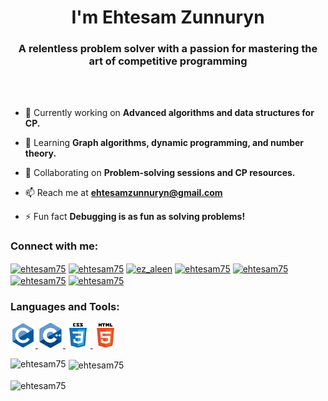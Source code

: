 <h1 align="center">I'm Ehtesam Zunnuryn</h1>
<h3 align="center">A relentless problem solver with a passion for mastering the art of competitive programming</h3>
<br> <br>

- 🔭 Currently working on **Advanced algorithms and data structures for CP.**

- 🌱 Learning **Graph algorithms, dynamic programming, and number theory.**

- 👯 Collaborating on **Problem-solving sessions and CP resources.**

- 📫 Reach me at **ehtesamzunnuryn@gmail.com**

- ⚡ Fun fact **Debugging is as fun as solving problems!**

<h3 align="left">Connect with me:</h3>
<p align="left">
<a href="https://linkedin.com/in/ehtesam75" target="blank"><img align="center" src="https://raw.githubusercontent.com/rahuldkjain/github-profile-readme-generator/master/src/images/icons/Social/linked-in-alt.svg" alt="ehtesam75" height="30" width="40" /></a>
<a href="https://fb.com/ehtesam75" target="blank"><img align="center" src="https://raw.githubusercontent.com/rahuldkjain/github-profile-readme-generator/master/src/images/icons/Social/facebook.svg" alt="ehtesam75" height="30" width="40" /></a>
<a href="https://instagram.com/ez_aleen" target="blank"><img align="center" src="https://raw.githubusercontent.com/rahuldkjain/github-profile-readme-generator/master/src/images/icons/Social/instagram.svg" alt="ez_aleen" height="30" width="40" /></a>
<a href="https://www.codechef.com/users/ehtesam75" target="blank"><img align="center" src="https://cdn.jsdelivr.net/npm/simple-icons@3.1.0/icons/codechef.svg" alt="ehtesam75" height="30" width="40" /></a>
<a href="https://www.hackerrank.com/ehtesam75" target="blank"><img align="center" src="https://raw.githubusercontent.com/rahuldkjain/github-profile-readme-generator/master/src/images/icons/Social/hackerrank.svg" alt="ehtesam75" height="30" width="40" /></a>
<a href="https://codeforces.com/profile/ehtesam75" target="blank"><img align="center" src="https://raw.githubusercontent.com/rahuldkjain/github-profile-readme-generator/master/src/images/icons/Social/codeforces.svg" alt="ehtesam75" height="30" width="40" /></a>
<a href="https://www.leetcode.com/ehtesam75" target="blank"><img align="center" src="https://raw.githubusercontent.com/rahuldkjain/github-profile-readme-generator/master/src/images/icons/Social/leet-code.svg" alt="ehtesam75" height="30" width="40" /></a>
</p>

<h3 align="left">Languages and Tools:</h3>
<p align="left"> <a href="https://www.cprogramming.com/" target="_blank" rel="noreferrer"> <img src="https://raw.githubusercontent.com/devicons/devicon/master/icons/c/c-original.svg" alt="c" width="40" height="40"/> </a> <a href="https://www.w3schools.com/cpp/" target="_blank" rel="noreferrer"> <img src="https://raw.githubusercontent.com/devicons/devicon/master/icons/cplusplus/cplusplus-original.svg" alt="cplusplus" width="40" height="40"/> </a> <a href="https://www.w3schools.com/css/" target="_blank" rel="noreferrer"> <img src="https://raw.githubusercontent.com/devicons/devicon/master/icons/css3/css3-original-wordmark.svg" alt="css3" width="40" height="40"/> </a> <a href="https://www.w3.org/html/" target="_blank" rel="noreferrer"> <img src="https://raw.githubusercontent.com/devicons/devicon/master/icons/html5/html5-original-wordmark.svg" alt="html5" width="40" height="40"/> </a> </p>

<p><img align="left" src="https://github-readme-stats.vercel.app/api/top-langs?username=ehtesam75&show_icons=true&locale=en&layout=compact" alt="ehtesam75" /></p>

<p>&nbsp;<img align="center" src="https://github-readme-stats.vercel.app/api?username=ehtesam75&show_icons=true&locale=en" alt="ehtesam75" /></p>

<p><img align="center" src="https://github-readme-streak-stats.herokuapp.com/?user=ehtesam75&" alt="ehtesam75" /></p>
